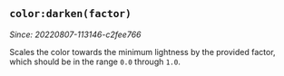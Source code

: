 ## `color:darken(factor)`

*Since: 20220807-113146-c2fee766*

Scales the color towards the minimum lightness by the provided
factor, which should be in the range `0.0` through `1.0`.


